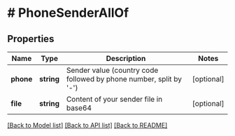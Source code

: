 # # PhoneSenderAllOf

## Properties

Name | Type | Description | Notes
------------ | ------------- | ------------- | -------------
**phone** | **string** | Sender value (country code followed by phone number, split by &#39;-&#39;) | [optional]
**file** | **string** | Content of your sender file in base64 | [optional]

[[Back to Model list]](../../README.md#models) [[Back to API list]](../../README.md#endpoints) [[Back to README]](../../README.md)
